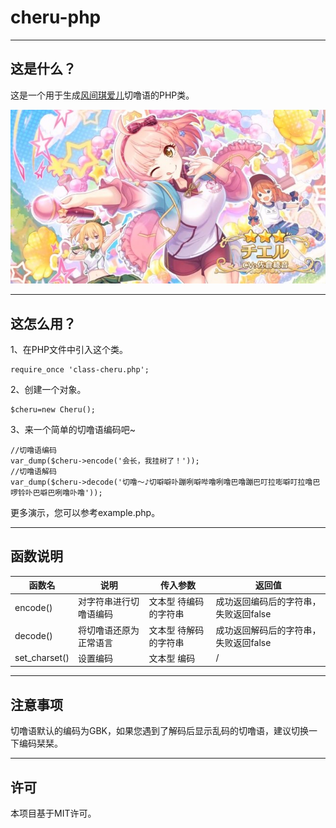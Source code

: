 # cheru-php

------

## 这是什么？

这是一个用于生成[风间琪爱儿](https://zh.moegirl.org.cn/%E9%A3%8E%E9%97%B4%E7%90%AA%E7%88%B1%E5%84%BF)切噜语的PHP类。

![](https://github.com/bdgroup-lab/cheru-php/raw/main/resources/cheru.jpg)

------

## 这怎么用？

1、在PHP文件中引入这个类。

```
require_once 'class-cheru.php';
```

2、创建一个对象。

```
$cheru=new Cheru();
```

3、来一个简单的切噜语编码吧~

```
//切噜语编码
var_dump($cheru->encode('会长，我挂树了！'));
//切噜语解码
var_dump($cheru->decode('切噜～♪切噼噼卟蹦咧噼哔噜咧噜巴噜蹦巴叮拉嘭噼叮拉噜巴啰铃卟巴噼巴咧噜卟噜'));
```

更多演示，您可以参考example.php。

------

## 函数说明

| 函数名        | 说明                   | 传入参数              | 返回值                                |
| ------------- | ---------------------- | --------------------- | ------------------------------------- |
| encode()      | 对字符串进行切噜语编码 | 文本型 待编码的字符串 | 成功返回编码后的字符串，失败返回false |
| decode()      | 将切噜语还原为正常语言 | 文本型 待解码的字符串 | 成功返回解码后的字符串，失败返回false |
| set_charset() | 设置编码               | 文本型 编码           | /                                     |


------

## 注意事项

切噜语默认的编码为GBK，如果您遇到了解码后显示乱码的切噜语，建议切换一下编码栞栞。

------

## 许可

本项目基于MIT许可。
